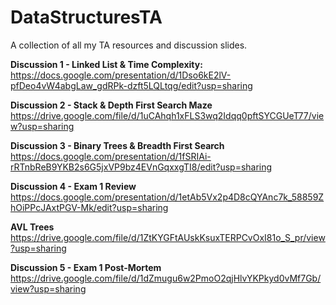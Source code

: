 # DataStructuresTA

A collection of all my TA resources and discussion slides.

**Discussion 1 - Linked List & Time Complexity:** https://docs.google.com/presentation/d/1Dso6kE2lV-pfDeo4vW4abgLaw_gdRPk-dzft5LQLtqg/edit?usp=sharing

**Discussion 2 - Stack & Depth First Search Maze** https://drive.google.com/file/d/1uCAhqh1xFLS3wq2Idqq0pftSYCGUeT77/view?usp=sharing

**Discussion 3 - Binary Trees & Breadth First Search** https://docs.google.com/presentation/d/1fSRIAi-rRTnbReB9YKB2s6G5jxVP9bz4EVnGqxxgTI8/edit?usp=sharing

**Discussion 4 - Exam 1 Review** https://docs.google.com/presentation/d/1etAb5Vx2p4D8cQYAnc7k_58859ZhOiPPcJAxtPGV-Mk/edit?usp=sharing

**AVL Trees** https://drive.google.com/file/d/1ZtKYGFtAUskKsuxTERPCvOxI81o_S_pr/view?usp=sharing

**Discussion 5 - Exam 1 Post-Mortem** https://drive.google.com/file/d/1dZmugu6w2PmoO2qjHlvYKPkyd0vMf7Gb/view?usp=sharing
